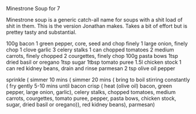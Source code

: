 Minestrone Soup for 7

Minestrone soup is a generic catch-all name for soups with a shit load of shit
in them. This is the version Jonathan makes. Takes a bit of effort but is
prettey tasty and substantial.

100g bacon
1 green pepper, core, seed and chop finely
1 large onion, finely chop
1 clove garlic
3 celery stalks
1 can chopped tomatoes
2 medium carrots, finely chopped
2 courgettes, finely chop
100g pasta bows
1tsp dried basil or oregano
1tsp sugar
1tbsp tomato puree
1.5l chicken stock
1 can red kidney beans, drain and rinse
parmesan
2 tsp olive oil
pepper

sprinkle (
	simmer 10 mins (
		simmer 20 mins (
			bring to boil stirring constantly (
				fry gently 5-10 mins until bacon crisp (
					heat (olive oil)
					bacon, green pepper, large onion, garlic),
				celery stalks,
				chopped tomatoes,
				medium carrots,
				courgettes,
				tomato puree,
				pepper,
				pasta bows,
				chicken stock,
				sugar,
				dried basil or oregano)),
		red kidney beans),
	parmesan)
